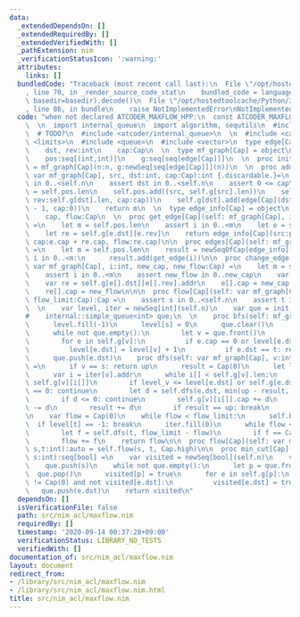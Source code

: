 ```yaml
---
data:
  _extendedDependsOn: []
  _extendedRequiredBy: []
  _extendedVerifiedWith: []
  _pathExtension: nim
  _verificationStatusIcon: ':warning:'
  attributes:
    links: []
  bundledCode: "Traceback (most recent call last):\n  File \"/opt/hostedtoolcache/Python/3.8.5/x64/lib/python3.8/site-packages/onlinejudge_verify/documentation/build.py\"\
    , line 70, in _render_source_code_stat\n    bundled_code = language.bundle(stat.path,\
    \ basedir=basedir).decode()\n  File \"/opt/hostedtoolcache/Python/3.8.5/x64/lib/python3.8/site-packages/onlinejudge_verify/languages/nim.py\"\
    , line 86, in bundle\n    raise NotImplementedError\nNotImplementedError\n"
  code: "when not declared ATCODER_MAXFLOW_HPP:\n  const ATCODER_MAXFLOW_HPP* = 1\n\
    \  \n  import internal_queue\n  import algorithm, sequtils\n  #include <algorithm>\n\
    \  # TODO?\n  #include <atcoder/internal_queue>\n  \n  #include <cassert>\n  #include\
    \ <limits>\n  #include <queue>\n  #include <vector>\n  type edge[Cap] = object\n\
    \    dst, rev:int\n    cap:Cap\n  \n  type mf_graph[Cap] = object\n    n:int\n\
    \    pos:seq[(int,int)]\n    g:seq[seq[edge[Cap]]]\n  \n  proc init_mf_graph[Cap](n:int):auto\
    \ = mf_graph[Cap](n:n, g:newSeq[seq[edge[Cap]]](n))\n  \n  proc add_edge[Cap](self:\
    \ var mf_graph[Cap], src, dst:int, cap:Cap):int {.discardable.}=\n    assert src\
    \ in 0..<self.n\n    assert dst in 0..<self.n\n    assert 0 <= cap\n    let m\
    \ = self.pos.len\n    self.pos.add((src, self.g[src].len))\n    self.g[src].add(edge[Cap](dst:dst,\
    \ rev:self.g[dst].len, cap:cap))\n    self.g[dst].add(edge[Cap](dst:src, rev:self.g[src].len\
    \ - 1, cap:0))\n    return m\n  \n  type edge_info[Cap] = object\n    src, dst:int\n\
    \    cap, flow:Cap\n  \n  proc get_edge[Cap](self: mf_graph[Cap], i:int):edge_info[Cap]\
    \ =\n    let m = self.pos.len\n    assert i in 0..<m\n    let e = self.g[self.pos[i][0]][self.pos[i][1]]\n\
    \    let re = self.g[e.dst][e.rev]\n    return edge_info[Cap](src:pos[i][0], dst:e.to,\
    \ cap:e.cap + re.cap, flow:re.cap)\n\n  proc edges[Cap](self: mf_graph[Cap]):seq[edge_info]\
    \ =\n    let m = self.pos.len\n    result = newSeqOfCap[edge_info](m)\n    for\
    \ i in 0..<m:\n      result.add(get_edge(i))\n\n  proc change_edge[Cap](self:\
    \ var mf_graph[Cap], i:int, new_cap, new_flow:Cap) =\n    let m = self.pos.len\n\
    \    assert i in 0..<m\n    assert new_flow in 0..new_cap\n    var e = self.g[self.pos[i][0]][self.pos[i][1]].addr\n\
    \    var re = self.g[e[].dst][e[].rev].addr\n    e[].cap = new_cap - new_flow\n\
    \    re[].cap = new_flow\n\n\n  proc flow[Cap](self: var mf_graph[Cap], s, t:int,\
    \ flow_limit:Cap):Cap =\n    assert s in 0..<self.n\n    assert t in 0..<self.n\n\
    \  \n    var level, iter = newSeq[int](self.n)\n    var que = init_simple_queue[int]()\n\
    #    internal::simple_queue<int> que;\n  \n    proc bfs(self: mf_graph[Cap]) =\n\
    \      level.fill(-1)\n      level[s] = 0\n      que.clear()\n      que.push(s)\n\
    \      while not que.empty():\n        let v = que.front()\n        que.pop()\n\
    \        for e in self.g[v]:\n          if e.cap == 0 or level[e.dst] >= 0: continue\n\
    \          level[e.dst] = level[v] + 1\n          if e.dst == t: return\n    \
    \      que.push(e.dst)\n    proc dfs(self: var mf_graph[Cap], v:int, up:Cap):Cap\
    \ =\n      if v == s: return up\n      result = Cap(0)\n      let level_v = level[v]\n\
    \      var i = iter[v].addr\n      while i[] < self.g[v].len:\n        let e =\
    \ self.g[v][i[]]\n        if level_v <= level[e.dst] or self.g[e.dst][e.rev].cap\
    \ == 0: continue\n        let d = self.dfs(e.dst, min(up - result, self.g[e.dst][e.rev].cap))\n\
    \        if d <= 0: continue\n        self.g[v][i[]].cap += d\n        self.g[e.dst][e.rev].cap\
    \ -= d\n        result += d\n        if result == up: break\n        i[].inc\n\
    \n    var flow = Cap(0)\n    while flow < flow_limit:\n      self.bfs()\n    \
    \  if level[t] == -1: break\n      iter.fill(0)\n      while flow < flow_limit:\n\
    \        let f = self.dfs(t, flow_limit - flow)\n        if f == Cap(0): break\n\
    \        flow += f\n    return flow\n\n  proc flow[Cap](self: var mf_graph[Cap],\
    \ s,t:int):auto = self.flow(s, t, Cap.high)\n\n  proc min_cut[Cap](self:mf_graph[Cap],\
    \ s:int):seq[bool] =\n    var visited = newSeq[bool](self.n)\n    var que = init_simple_queue[int]()\n\
    \    que.push(s)\n    while not que.empty():\n      let p = que.front()\n    \
    \  que.pop()\n      visited[p] = true\n      for e in self.g[p]:\n        if e.cap\
    \ != Cap(0) and not visited[e.dst]:\n          visited[e.dst] = true\n       \
    \   que.push(e.dst)\n    return visited\n"
  dependsOn: []
  isVerificationFile: false
  path: src/nim_acl/maxflow.nim
  requiredBy: []
  timestamp: '2020-09-14 00:37:28+09:00'
  verificationStatus: LIBRARY_NO_TESTS
  verifiedWith: []
documentation_of: src/nim_acl/maxflow.nim
layout: document
redirect_from:
- /library/src/nim_acl/maxflow.nim
- /library/src/nim_acl/maxflow.nim.html
title: src/nim_acl/maxflow.nim
---
```

